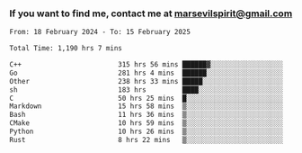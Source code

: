 ### If you want to find me, contact me at marsevilspirit@gmail.com

<!--
**marsevilspirit/marsevilspirit** is a ✨ _special_ ✨ repository because its `README.md` (this file) appears on your GitHub profile.

Here are some ideas to get you started:

- 🔭 I’m currently working on ...
- 🌱 I’m currently learning ...
- 👯 I’m looking to collaborate on ...
- 🤔 I’m looking for help with ...
- 💬 Ask me about ...
- 📫 How to reach me: ...
- 😄 Pronouns: ...
- ⚡ Fun fact: ...
-->
<!--START_SECTION:waka-->

```txt
From: 18 February 2024 - To: 15 February 2025

Total Time: 1,190 hrs 7 mins

C++                        315 hrs 56 mins ██████▓░░░░░░░░░░░░░░░░░░   26.55 %
Go                         281 hrs 4 mins  ██████░░░░░░░░░░░░░░░░░░░   23.62 %
Other                      238 hrs 33 mins █████░░░░░░░░░░░░░░░░░░░░   20.05 %
sh                         183 hrs         ████░░░░░░░░░░░░░░░░░░░░░   15.38 %
C                          50 hrs 25 mins  █░░░░░░░░░░░░░░░░░░░░░░░░   04.24 %
Markdown                   15 hrs 58 mins  ▒░░░░░░░░░░░░░░░░░░░░░░░░   01.34 %
Bash                       11 hrs 36 mins  ▒░░░░░░░░░░░░░░░░░░░░░░░░   00.97 %
CMake                      10 hrs 59 mins  ▒░░░░░░░░░░░░░░░░░░░░░░░░   00.92 %
Python                     10 hrs 26 mins  ▒░░░░░░░░░░░░░░░░░░░░░░░░   00.88 %
Rust                       8 hrs 22 mins   ▒░░░░░░░░░░░░░░░░░░░░░░░░   00.70 %
```

<!--END_SECTION:waka-->
